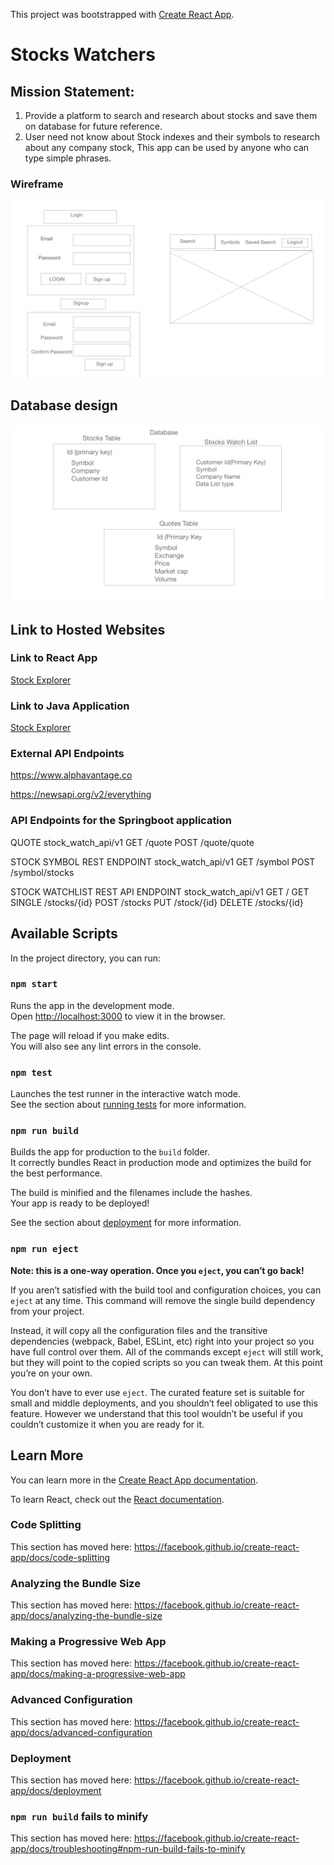 This project was bootstrapped with [Create React App](https://github.com/facebook/create-react-app).
# Stocks Watchers
## Mission Statement:
1.  Provide a platform to search and research about stocks and save them on database for future reference.
2. User need not know about Stock indexes and their symbols to research about any company stock, This app can be used by anyone who can type simple phrases.
### Wireframe  
 ![wireframe](./wireframe.png)

##  Database design
![wireframe](./db-wireframe.png)
## Link to Hosted Websites
### Link to React App
[Stock Explorer](https://stockapp-4c2b7.web.app/)

### Link to Java Application
[Stock Explorer](https://stockexchangedev.herokuapp.com/stock_watch_api/v1/quote/)

### External API Endpoints
 https://www.alphavantage.co
 
 https://newsapi.org/v2/everything

### API Endpoints for the Springboot application

QUOTE
stock_watch_api/v1
GET /quote
POST /quote/quote

STOCK SYMBOL 
REST ENDPOINT
stock_watch_api/v1
GET /symbol
POST /symbol/stocks

STOCK WATCHLIST
REST API ENDPOINT
stock_watch_api/v1
GET /
GET SINGLE /stocks/{id}
POST /stocks
PUT /stock/{id}
DELETE /stocks/{id}

## Available Scripts

In the project directory, you can run:

### `npm start`

Runs the app in the development mode.<br />
Open [http://localhost:3000](http://localhost:3000) to view it in the browser.

The page will reload if you make edits.<br />
You will also see any lint errors in the console.

### `npm test`

Launches the test runner in the interactive watch mode.<br />
See the section about [running tests](https://facebook.github.io/create-react-app/docs/running-tests) for more information.

### `npm run build`

Builds the app for production to the `build` folder.<br />
It correctly bundles React in production mode and optimizes the build for the best performance.

The build is minified and the filenames include the hashes.<br />
Your app is ready to be deployed!

See the section about [deployment](https://facebook.github.io/create-react-app/docs/deployment) for more information.

### `npm run eject`

**Note: this is a one-way operation. Once you `eject`, you can’t go back!**

If you aren’t satisfied with the build tool and configuration choices, you can `eject` at any time. This command will remove the single build dependency from your project.

Instead, it will copy all the configuration files and the transitive dependencies (webpack, Babel, ESLint, etc) right into your project so you have full control over them. All of the commands except `eject` will still work, but they will point to the copied scripts so you can tweak them. At this point you’re on your own.

You don’t have to ever use `eject`. The curated feature set is suitable for small and middle deployments, and you shouldn’t feel obligated to use this feature. However we understand that this tool wouldn’t be useful if you couldn’t customize it when you are ready for it.

## Learn More

You can learn more in the [Create React App documentation](https://facebook.github.io/create-react-app/docs/getting-started).

To learn React, check out the [React documentation](https://reactjs.org/).

### Code Splitting

This section has moved here: https://facebook.github.io/create-react-app/docs/code-splitting

### Analyzing the Bundle Size

This section has moved here: https://facebook.github.io/create-react-app/docs/analyzing-the-bundle-size

### Making a Progressive Web App

This section has moved here: https://facebook.github.io/create-react-app/docs/making-a-progressive-web-app

### Advanced Configuration

This section has moved here: https://facebook.github.io/create-react-app/docs/advanced-configuration

### Deployment

This section has moved here: https://facebook.github.io/create-react-app/docs/deployment

### `npm run build` fails to minify

This section has moved here: https://facebook.github.io/create-react-app/docs/troubleshooting#npm-run-build-fails-to-minify

